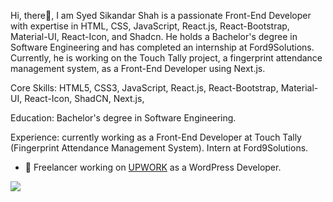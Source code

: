 Hi, there👋, 
I am Syed Sikandar Shah is a passionate Front-End Developer with expertise in HTML, CSS, JavaScript, React.js, React-Bootstrap, Material-UI, React-Icon, and Shadcn. He holds a Bachelor's degree in Software Engineering and has completed an internship at Ford9Solutions. Currently, he is working on the Touch Tally project, a fingerprint attendance management system, as a Front-End Developer using Next.js.

Core Skills:
HTML5,
CSS3,
JavaScript,
React.js,
React-Bootstrap,
Material-UI,
React-Icon,
ShadCN,
Next.js,

Education:
Bachelor's degree in Software Engineering.

Experience:
currently working as a Front-End Developer at Touch Tally (Fingerprint Attendance Management System).
Intern at Ford9Solutions.

- 💞️ Freelancer working on [UPWORK](https://www.upwork.com/freelancers/~0111db188090be018c?viewMode=1) as a WordPress Developer.


<img src="https://github-readme-stats.vercel.app/api?username=Sayed70480&&show_icons=true&title_color=ffffff&icon_color=bb2acf&text_color=daf7dc&bg_color=151515">

<!---
Sayed70480/Sayed70480 is a ✨ special ✨ repository because its `README.md` (this file) appears on your GitHub profile.
You can click the Preview link to take a look at your changes.
--->
